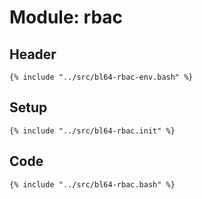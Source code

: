 # Module: rbac

## Header

```shell
{% include "../src/bl64-rbac-env.bash" %}
```

## Setup

```shell
{% include "../src/bl64-rbac.init" %}
```

## Code

```shell
{% include "../src/bl64-rbac.bash" %}
```
